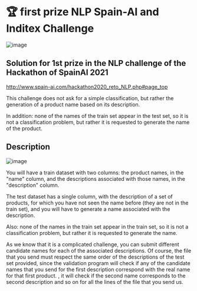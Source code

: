 # 🏆 first prize NLP Spain-AI and Inditex Challenge

![image](https://user-images.githubusercontent.com/52139366/174676343-39409c21-f4c8-4180-9f45-6bbd6bdc08b8.png)


## Solution for 1st prize in the NLP challenge of the Hackathon of SpainAI 2021

http://www.spain-ai.com/hackathon2020_reto_NLP.php#page_top

This challenge does not ask for a simple classification, but rather the generation of a product name based on its description.

In addition: none of the names of the train set appear in the test set, so it is not a classification problem, but rather it is requested to generate the name of the product.

## Description

![image](https://user-images.githubusercontent.com/52139366/174676593-e95bf1ee-82ed-477f-90e2-e3eaece132ae.png)


You will have a train dataset with two columns: the product names, in the "name" column, and the descriptions associated with those names, in the "description" column.

The test dataset has a single column, with the description of a set of products, for which you have not seen the name before (they are not in the train set), and you will have to generate a name associated with the description.

Also: none of the names in the train set appear in the train set, so it is not a classification problem, but rather it is requested to generate the name.

As we know that it is a complicated challenge, you can submit different candidate names for each of the associated descriptions. Of course, the file that you send must respect the same order of the descriptions of the test set provided, since the validation program will check if any of the candidate names that you send for the first description correspond with the real name for that first product. , it will check if the second name corresponds to the second description and so on for all the lines of the file that you send us.
